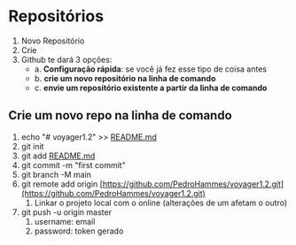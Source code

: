 # Repositórios
1. Novo Repositório
2. Crie
3. Github te dará 3 opções:
    - a. **Configuração rápida**: se você já fez esse tipo de coisa antes
    - b. **crie um novo repositório na linha de comando**
    - c. **envie um repositório existente a partir da linha de comando**

## Crie um novo repo na linha de comando
  1. echo "# voyager1.2" >> [README.md](http://readme.md/)
  2. git init
  3. git add [README.md](http://readme.md/)
  4. git commit -m "first commit"
  5. git branch -M main
  6. git remote add origin [https://github.com/PedroHammes/voyager1.2.git](https://github.com/PedroHammes/voyager1.2.git)
      1. Linkar o projeto local com o online (alterações de um afetam o outro)
  7. git push -u origin master
      1. username: email
      2. password: token gerado
